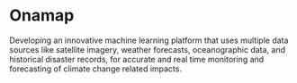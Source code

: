 # Onamap
 Developing an innovative machine learning platform that uses multiple data sources like satellite imagery, weather forecasts, oceanographic data, and historical disaster records, for accurate and real time monitoring and forecasting of climate change related impacts.
